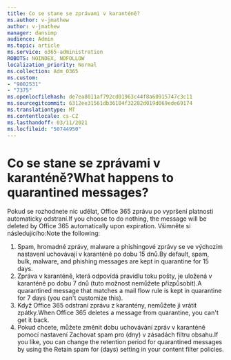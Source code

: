 ```yaml
---
title: Co se stane se zprávami v karanténě?
ms.author: v-jmathew
author: v-jmathew
manager: dansimp
audience: Admin
ms.topic: article
ms.service: o365-administration
ROBOTS: NOINDEX, NOFOLLOW
localization_priority: Normal
ms.collection: Adm_O365
ms.custom:
- "9002531"
- "7375"
ms.openlocfilehash: de7ea8011af792cd01963c44f8a60915747c3c11
ms.sourcegitcommit: 6312ee31561db36104f32282d019d069ede69174
ms.translationtype: MT
ms.contentlocale: cs-CZ
ms.lasthandoff: 03/11/2021
ms.locfileid: "50744950"
---
```

# <a name="what-happens-to-quarantined-messages"></a><span data-ttu-id="01870-102">Co se stane se zprávami v karanténě?</span><span class="sxs-lookup"><span data-stu-id="01870-102">What happens to quarantined messages?</span></span>

<span data-ttu-id="01870-103">Pokud se rozhodnete nic udělat, Office 365 zprávu po vypršení platnosti automaticky odstraní.</span><span class="sxs-lookup"><span data-stu-id="01870-103">If you choose to do nothing, the message will be deleted by Office 365 automatically upon expiration.</span></span> <span data-ttu-id="01870-104">Všimněte si následujícího:</span><span class="sxs-lookup"><span data-stu-id="01870-104">Note the following:</span></span>

1. <span data-ttu-id="01870-105">Spam, hromadné zprávy, malware a phishingové zprávy se ve výchozím nastavení uchovávají v karanténě po dobu 15 dnů.</span><span class="sxs-lookup"><span data-stu-id="01870-105">By default, spam, bulk, malware, and phishing messages are kept in quarantine for 15 days.</span></span>
2. <span data-ttu-id="01870-106">Zpráva v karanténě, která odpovídá pravidlu toku pošty, je uložená v karanténě po dobu 7 dnů (tuto možnost nemůžete přizpůsobit).</span><span class="sxs-lookup"><span data-stu-id="01870-106">A quarantined message that matches a mail flow rule is kept in quarantine for 7 days (you can't customize this).</span></span>
3. <span data-ttu-id="01870-107">Když Office 365 odstraní zprávu z karantény, nemůžete ji vrátit zpátky.</span><span class="sxs-lookup"><span data-stu-id="01870-107">When Office 365 deletes a message from quarantine, you can't get it back.</span></span>
4. <span data-ttu-id="01870-108">Pokud chcete, můžete změnit dobu uchovávání zpráv v karanténě pomocí nastavení Zachovat spam pro (dny) v zásadách filtru obsahu.</span><span class="sxs-lookup"><span data-stu-id="01870-108">If you like, you can change the retention period for quarantined messages by using the Retain spam for (days) setting in your content filter policies.</span></span>
